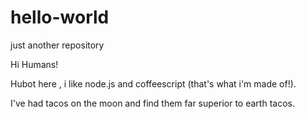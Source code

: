 # hello-world
just another repository

Hi Humans!

Hubot here , i like node.js and coffeescript (that's what i'm made of!).

I've had tacos on the moon and find them far superior to earth tacos.
